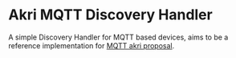 # Akri MQTT Discovery Handler

A simple Discovery Handler for MQTT based devices, aims to be a reference implementation for [MQTT akri proposal](https://github.com/project-akri/akri-docs/pull/80).

